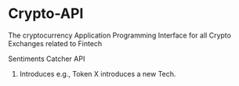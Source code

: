 # Crypto-API
 The cryptocurrency Application Programming Interface for all Crypto Exchanges related to Fintech

Sentiments Catcher API
1. Introduces e.g., Token X introduces a new Tech.